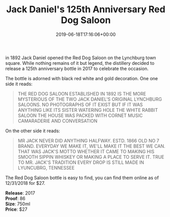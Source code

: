 ﻿---
layout: post
title: Jack Daniel's 125th Anniversary Red Dog Saloon
date: '2019-06-18T17:16:06+00:00'
permalink: RedDogSaloon
image: 13/RedDogSaloon-1.jpg
description: A collector's guide to the Jack Daniel's ode to the Red Dog Saloon release
gallery:
  RedDogSaloon:
  - image_path: 13/RedDogSaloon-1.jpg
    image-caption: Jack Daniel's ode to the Red Dog Saloon release
    image-copyright: © CollectorOfJack.com
  - image_path: 13/RedDogSaloon-2.jpg
    image-caption: Jack Daniel's ode to the Red Dog Saloon release
    image-copyright: © CollectorOfJack.com
  - image_path: 13/RedDogSaloon-3.jpg
    image-caption: Jack Daniel's ode to the Red Dog Saloon release
    image-copyright: © CollectorOfJack.com
  - image_path: 13/RedDogSaloon-4.jpg
    image-caption: Jack Daniel's ode to the Red Dog Saloon release
    image-copyright: © CollectorOfJack.com
categories: [ Red Dog Saloon, 750ml, Saloon, Lynchburg ]
---
  
in 1892 Jack Daniel opened the Red Dog Saloon on the Lynchburg town square. While nothing remains of it but legend, the distillery decided to release a 125th anniversary bottle in 2017 to celebrate the occasion.    
   
The bottle is adorned with black red white and gold decoration. One one side it reads:   

> THE RED DOG SALOON ESTABLISHED IN 1892 IS THE MORE MYSTERIOUS OF THE TWO JACK DANIEL'S ORIGINAL LYNCHBURG SALOONS. NO PHOTOGRAPHS OF IT EXIST BUT IF IT WAS ANYTHING LIKE ITS SISTER WATERING HOLE THE WHITE RABBIT SALOON THE HOUSE WAS PACKED WITH CORNET MUSIC CAMARADERIE AND CONVERSATION

On the other side it reads:   
> MR JACK NEVER DID ANYTHING HALFWAY. ESTD. 1866 OLD NO 7 BRAND. EVERYDAY WE MAKE IT, WE'LL MAKE IT THE BEST WE CAN. THAT WAS JACK'S MOTTO WHETHER IT CAME TO MAKING HIS SMOOTH SIPPIN WHISKEY OR MAKING A PLACE TO SERVE IT. TRUE TO MR. JACK'S TRADITION EVERY DROP IS STILL MADE IN LYUNCUBRG, TENNESSEE
   
The Red Dog Saloon bottle is easy to find, you can find them online as of 12/31/2018 for $27.   
  
**Release**: 2017   
**Proof**: 86   
**Size**: 750ml  
**Price**: $27   